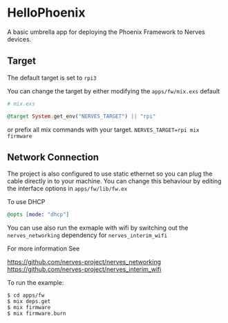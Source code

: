 # HelloPhoenix

A basic umbrella app for deploying the Phoenix Framework to Nerves devices.

## Target

The default target is set to `rpi3`

You can change the target by either modifying the `apps/fw/mix.exs` default
```elixir
# mix.exs

@target System.get_env("NERVES_TARGET") || "rpi"
```

or prefix all mix commands with your target. `NERVES_TARGET=rpi mix firmware`

## Network Connection

The project is also configured to use static ethernet so you can plug the cable
directly in to your machine. You can change this behaviour by editing the interface
options in `apps/fw/lib/fw.ex`

To use DHCP
```elixir
@opts [mode: "dhcp"]
```

You can use also run the exmaple with wifi by switching out the `nerves_networking` dependency
for `nerves_interim_wifi`

For more information See

https://github.com/nerves-project/nerves_networking
https://github.com/nerves-project/nerves_interim_wifi

To run the example:
```
$ cd apps/fw
$ mix deps.get
$ mix firmware
$ mix firmware.burn
```
